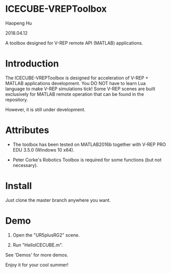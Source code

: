 # ICECUBE-VREPToolbox

Haopeng Hu

2018.04.12

A toolbox designed for V-REP remote API (MATLAB) applications.

# Introduction

The ICECUBE-VREPToolbox is designed for acceleration of V-REP + MATLAB applications development. You DO NOT have to learn Lua language to make V-REP simulations tick! Some V-REP scenes are built exclusively for MATLAB remote operation that can be found in the repository.

However, it is still under development.

# Attributes

 - The toolbox has been tested on MATLAB2016b together with V-REP PRO EDU 3.5.0 (Windows 10 x64).

 - Peter Corke's Robotics Toolbox is required for some functions (but not necessary).

# Install

Just clone the master branch anywhere you want.

# Demo

 1. Open the "UR5plusRG2" scene.

 2. Run "HelloICECUBE.m".

 See 'Demos' for more demos.

 Enjoy it for your cool summer!